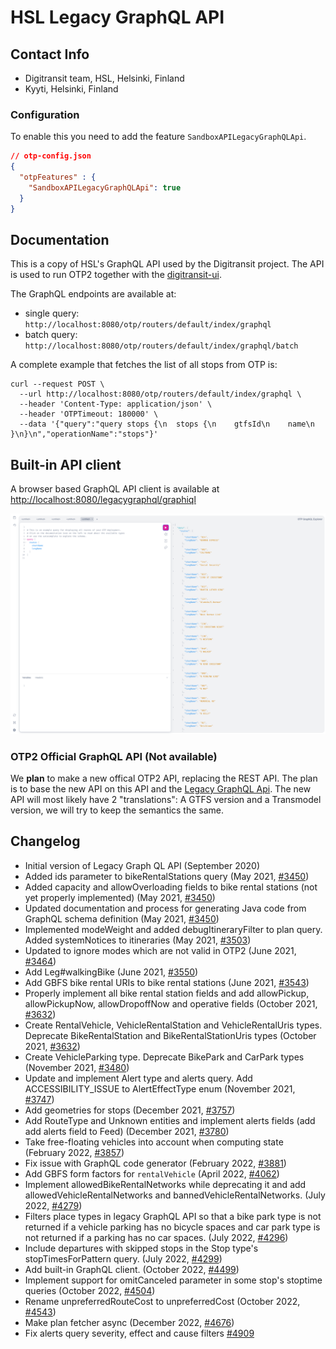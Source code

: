 # HSL Legacy GraphQL API

## Contact Info

- Digitransit team, HSL, Helsinki, Finland
- Kyyti, Helsinki, Finland

### Configuration

To enable this you need to add the feature `SandboxAPILegacyGraphQLApi`.

```json
// otp-config.json
{
  "otpFeatures" : {
    "SandboxAPILegacyGraphQLApi": true
  }
}
```

## Documentation

This is a copy of HSL's GraphQL API used by the Digitransit project. The API is used to run OTP2
together with the [digitransit-ui](https://github.com/HSLdevcom/digitransit-ui).

The GraphQL endpoints are available at:

- single query: `http://localhost:8080/otp/routers/default/index/graphql`
- batch query: `http://localhost:8080/otp/routers/default/index/graphql/batch`

A complete example that fetches the list of all stops from OTP is:

```
curl --request POST \
  --url http://localhost:8080/otp/routers/default/index/graphql \
  --header 'Content-Type: application/json' \
  --header 'OTPTimeout: 180000' \
  --data '{"query":"query stops {\n  stops {\n    gtfsId\n    name\n  }\n}\n","operationName":"stops"}'
```

## Built-in API client

A browser based GraphQL API client is available at [http://localhost:8080/legacygraphql/graphiql](http://localhost:8080/legacygraphql/graphiql)

![GraphiQL](../images/graphiql.png)

### OTP2 Official GraphQL API (Not available)

We **plan** to make a new offical OTP2 API, replacing the REST API. The plan is to base the new API
on this API and the [Legacy GraphQL Api](LegacyGraphQLApi.md). The new API will most likely have 2
"translations": A GTFS version and a Transmodel version, we will try to keep the semantics the same.

## Changelog

- Initial version of Legacy Graph QL API (September 2020)
- Added ids parameter to bikeRentalStations query (May 2021, [#3450](https://github.com/opentripplanner/OpenTripPlanner/pull/3450))
- Added capacity and allowOverloading fields to bike rental stations (not yet properly implemented) (May 2021, [#3450](https://github.com/opentripplanner/OpenTripPlanner/pull/3450))
- Updated documentation and process for generating Java code from GraphQL schema definition (May 2021, [#3450](https://github.com/opentripplanner/OpenTripPlanner/pull/3450))
- Implemented modeWeight and added debugItineraryFilter to plan query. Added systemNotices to itineraries (May 2021, [#3503](https://github.com/opentripplanner/OpenTripPlanner/pull/3503))
- Updated to ignore modes which are not valid in OTP2 (June 2021, [#3464](https://github.com/opentripplanner/OpenTripPlanner/pull/3464))
- Add Leg#walkingBike (June 2021, [#3550](https://github.com/opentripplanner/OpenTripPlanner/pull/3550))
- Add GBFS bike rental URIs to bike rental stations (June 2021, [#3543](https://github.com/opentripplanner/OpenTripPlanner/pull/3543))
- Properly implement all bike rental station fields and add allowPickup, allowPickupNow, allowDropoffNow and operative fields (October 2021, [#3632](https://github.com/opentripplanner/OpenTripPlanner/pull/3632))
- Create RentalVehicle, VehicleRentalStation and VehicleRentalUris types. Deprecate BikeRentalStation and BikeRentalStationUris types (October 2021, [#3632](https://github.com/opentripplanner/OpenTripPlanner/pull/3632))
- Create VehicleParking type. Deprecate BikePark and CarPark types (November 2021, [#3480](https://github.com/opentripplanner/OpenTripPlanner/pull/3480))
- Update and implement Alert type and alerts query. Add ACCESSIBILITY_ISSUE to AlertEffectType enum (November 2021, [#3747](https://github.com/opentripplanner/OpenTripPlanner/pull/3747))
- Add geometries for stops (December 2021, [#3757](https://github.com/opentripplanner/OpenTripPlanner/pull/3757))
- Add RouteType and Unknown entities and implement alerts fields (add add alerts field to Feed) (December 2021, [#3780](https://github.com/opentripplanner/OpenTripPlanner/pull/3780))
- Take free-floating vehicles into account when computing state (February 2022, [#3857](https://github.com/opentripplanner/OpenTripPlanner/pull/3857))
- Fix issue with GraphQL code generator (February 2022, [#3881](https://github.com/opentripplanner/OpenTripPlanner/pull/3881))
- Add GBFS form factors for `rentalVehicle` (April 2022, [#4062](https://github.com/opentripplanner/OpenTripPlanner/pull/4062))
- Implement allowedBikeRentalNetworks while deprecating it and add allowedVehicleRentalNetworks and bannedVehicleRentalNetworks. (July 2022, [#4279](https://github.com/opentripplanner/OpenTripPlanner/pull/4279))
- Filters place types in legacy GraphQL API so that a bike park type is not returned if a vehicle parking has no bicycle spaces and car park type is not returned if a parking has no car spaces. (July 2022, [#4296](https://github.com/opentripplanner/OpenTripPlanner/pull/4296))
- Include departures with skipped stops in the Stop type's stopTimesForPattern query. (July 2022, [#4299](https://github.com/opentripplanner/OpenTripPlanner/pull/4299))
- Add built-in GraphQL client. (October 2022, [#4499](https://github.com/opentripplanner/OpenTripPlanner/pull/4499))
- Implement support for omitCanceled parameter in some stop's stoptime queries (October 2022, [#4504]([#4504](https://github.com/opentripplanner/OpenTripPlanner/pull/4504)))
- Rename unpreferredRouteCost to unpreferredCost (October 2022, [#4543](https://github.com/opentripplanner/OpenTripPlanner/pull/4543))
- Make plan fetcher async (December 2022, [#4676](https://github.com/opentripplanner/OpenTripPlanner/pull/4676))
- Fix alerts query severity, effect and cause filters [#4909](https://github.com/opentripplanner/OpenTripPlanner/pull/4909)

